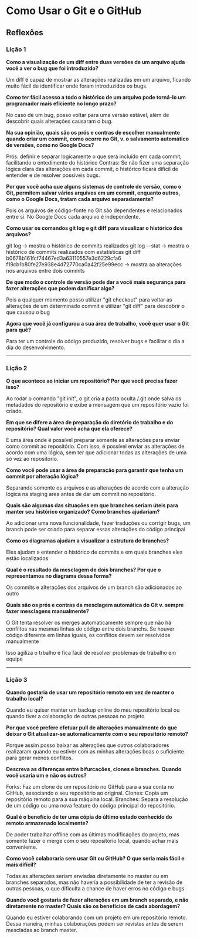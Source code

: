 # Como Usar o Git e o GitHub

## Reflexões

### Lição 1

**Como a visualização de um diff entre duas versões de um arquivo ajuda você a ver o bug que foi introduzido?**

Um diff é capaz de mostrar as alterações realizadas em um arquivo, ficando muito fácil de identificar onde foram introduzidos os bugs.

**Como ter fácil acesso a todo o histórico de um arquivo pode torná-lo um programador mais eficiente no longo prazo?**

No caso de um bug, posso voltar para uma versão estável, além de descobrir quais alterações causaram o bug.

**Na sua opinião, quais são os prós e contras de escolher manualmente quando criar um commit, como ocorre no Git, v. o salvamento automático de versões, como no Google Docs?**

Prós: definir e separar logicamente o que será incluído em cada commit, facilitando o entedimento do histórico
Contras: Se não fizer uma separação lógica clara das alterações em cada commit, o histórico ficará difícil de entender e de resolver possíveis bugs.

**Por que você acha que alguns sistemas de controle de versão, como o Git, permitem salvar vários arquivos em um commit, enquanto outros, como o Google Docs, tratam cada arquivo separadamente?**

Pois os arquivos de código-fonte no Git são dependentes e relacionados entre si. No Google Docs cada arquivo é independente.

**Como usar os comandos git log e git diff para visualizar o histórico dos arquivos?**

git log -> mostra o histórico de commits realizados
git log --stat -> mostra o histórico de commits realizados com estatísticas
git diff b0678b161fcf74467ed3a63110557e3d6229cfa6 f19cb1b80fe27e938e4d72770ca0a42f25e99ecc -> mostra aa alterações nos arquivos entre dois commits

**De que modo o controle de versão pode dar a você mais segurança para fazer alterações que podem danificar algo?**

Pois a qualquer momento posso utilizar "git checkout" para voltar as alterações de um determinado commit e utilizar "git diff" para descobrir o que causou o bug

**Agora que você já configurou a sua área de trabalho, você quer usar o Git para quê?**

Para ter um controle do código produzido, resolver bugs e facilitar o dia a dia do desenvolvimento.

---

### Lição 2

**O que acontece ao iniciar um repositório? Por que você precisa fazer isso?**

Ao rodar o comando "git init", o git cria a pasta oculta /.git onde salva os metadados do repositório e exibe a mensagem que um repositório vazio foi criado.

**Em que se difere a área de preparação do diretório de trabalho e do repositório? Qual valor você acha que ela oferece?**

É uma área onde é possível preparar somente as alterações para enviar como commit ao repositório.
Com isso, é possível enviar as alterações de acordo com uma lógica, sem ter que adicionar todas as alterações de uma só vez ao repositório.

**Como você pode usar a área de preparação para garantir que tenha um commit por alteração lógica?**

Separando somente os arquivos e as alterações de acordo com a alteração lógica na staging area antes de dar um commit no repositório.

**Quais são algumas das situações em que branches seriam úteis para manter seu histórico organizado? Como branches ajudariam?**

Ao adicionar uma nova funcionalidade, fazer traduções ou corrigir bugs, um branch pode ser criado para separar essas alterações do código principal

**Como os diagramas ajudam a visualizar a estrutura de branches?**

Eles ajudam a entender o histórico de commits e em quais branches eles estão localizados

**Qual é o resultado da mesclagem de dois branches? Por que o representamos no diagrama dessa forma?**

Os commits e alterações dos arquivos de um branch são adicionados ao outro

**Quais são os prós e contras da mesclagem automática do Git v. sempre fazer mesclagens manualmente?**

O Git tenta resolver os merges automaticamente sempre que não há confiltos nas mesmas linhas do código entre dois branchs.
Se houver código diferente em linhas iguais, os conflitos devem ser resolvidos manualmente

Isso agiliza o trbalho e fica fácil de resolver problemas de trabalho em equipe

---

### Lição 3

**Quando gostaria de usar um repositório remoto em vez de manter o trabalho local?**

Quando eu quiser manter um backup online do meu repositório local ou quando tiver a colaboração de outras pessoas no projeto

**Por que você prefere efetuar pull de alterações manualmente do que deixar o Git atualizar-se automaticamente com o seu repositório remoto?**

Porque assim posso baixar as alterações que outros colaboradores realizaram quando eu estiver com as minhas alterações boas o suficiente para gerar menos conflitos.

**Descreva as diferenças entre bifurcações, clones e branches. Quando você usaria um e não os outros?**

Forks: Faz um clone de um repositório no GitHub para a sua conta no GitHub, associando o seu repositório ao original.
Clones: Copia um repositório remoto para a sua máquina local.
Branches: Separa a resolução de um código ou uma nova feature do código principal do repositório.

**Qual é o benefício de ter uma cópia do último estado conhecido do remoto armazenado localmente?**

De poder trabalhar offline com as últimas modificações do projeto, mas somente fazer o merge com o seu repositório local, quando achar mais conveniente.

**Como você colaboraria sem usar Git ou GitHub? O que seria mais fácil e mais difícil?**

Todas as alterações seriam enviadas diretamente no master ou em branches separados, mas não haveria a possibilidade de ter a revisão de outras pessoas, o que dificulta a chance de haver erros no código e bugs

**Quando você gostaria de fazer alterações em um branch separado, e não diretamente no master? Quais são os benefícios de cada abordagem?**

Quando eu estiver colaborando com um projeto em um repositório remoto. Dessa maneira, minhas colaborações podem ser revistas antes de serem mescladas ao branch master.